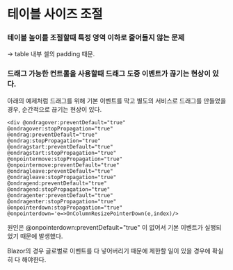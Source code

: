 # 테이블 사이즈 조절

### 테이블 높이를 조절할때 특정 영역 이하로 줄어들지 않는 문제

\-> table 내부 셀의 padding 때문.



### 드래그 가능한 컨트롤을 사용할때 드래그 도중 이벤트가 끊기는 현상이 있다.

아래의 예제처럼 드래그를 위해 기본 이벤트를 막고 별도의 서비스로 드래그를 만들었을 경우, 순간적으로 끊기는 현상이 있다.&#x20;

```
<div @ondragover:preventDefault="true"
@ondragover:stopPropagation="true"
@ondrag:preventDefault="true"
@ondrag:stopPropagation="true"
@ondragstart:preventDefault="true"
@ondragstart:stopPropagation="true"
@onpointermove:stopPropagation="true"
@onpointermove:preventDefault="true"  
@ondragleave:preventDefault="true"
@ondragleave:stopPropagation="true"
@ondragend:preventDefault="true"
@ondragend:stopPropagation="true"
@ondragenter:preventDefault="true"
@ondragenter:stopPropagation="true"
@onpointerdown:stopPropagation="true" 
@onpointerdown='e=>OnColumnResizePointerDown(e,index)/>
```

원인은 @onpointerdown:preventDefault="true" 이 없어서 기본 이벤트가 실행되었기 때문에 발생했다.&#x20;

Blazor의 경우 글로벌로 이벤트를 다 넣어버리기 때문에 제한할 일이 있을 경우에 확실히 다 해야한다.&#x20;

